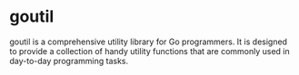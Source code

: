 # goutil
goutil is a comprehensive utility library for Go programmers. It is designed to provide a collection of handy utility functions that are commonly used in day-to-day programming tasks. 
